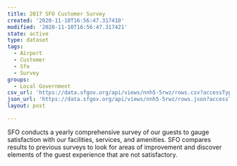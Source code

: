 ```yaml
---
title: 2017 SFO Customer Survey
created: '2020-11-10T16:56:47.317410'
modified: '2020-11-10T16:56:47.317421'
state: active
type: dataset
tags:
  - Airport
  - Customer
  - Sfo
  - Survey
groups:
  - Local Government
csv_url: 'https://data.sfgov.org/api/views/nnh5-5rwz/rows.csv?accessType=DOWNLOAD'
json_url: 'https://data.sfgov.org/api/views/nnh5-5rwz/rows.json?accessType=DOWNLOAD'
layout: post

---
```

SFO conducts a yearly comprehensive survey of our guests to gauge satisfaction with our facilities, services, and amenities. SFO compares results to previous surveys to look for areas of improvement and discover elements of the guest experience that are not satisfactory.
